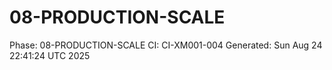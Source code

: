 # 08-PRODUCTION-SCALE
Phase: 08-PRODUCTION-SCALE
CI: CI-XM001-004
Generated: Sun Aug 24 22:41:24 UTC 2025
